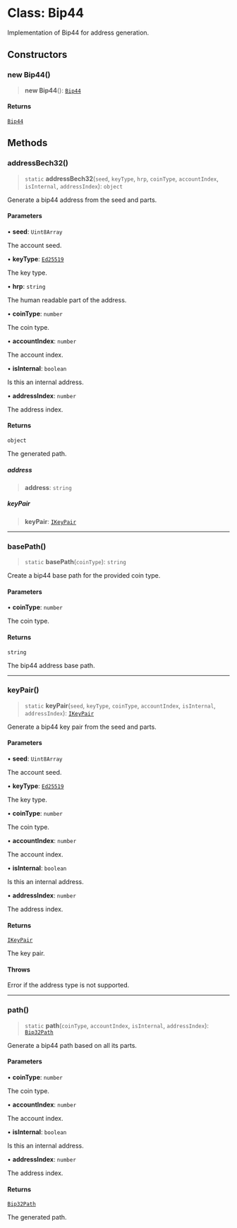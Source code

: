 # Class: Bip44

Implementation of Bip44 for address generation.

## Constructors

### new Bip44()

> **new Bip44**(): [`Bip44`](Bip44.md)

#### Returns

[`Bip44`](Bip44.md)

## Methods

### addressBech32()

> `static` **addressBech32**(`seed`, `keyType`, `hrp`, `coinType`, `accountIndex`, `isInternal`, `addressIndex`): `object`

Generate a bip44 address from the seed and parts.

#### Parameters

• **seed**: `Uint8Array`

The account seed.

• **keyType**: [`Ed25519`](../enumerations/KeyType.md#ed25519)

The key type.

• **hrp**: `string`

The human readable part of the address.

• **coinType**: `number`

The coin type.

• **accountIndex**: `number`

The account index.

• **isInternal**: `boolean`

Is this an internal address.

• **addressIndex**: `number`

The address index.

#### Returns

`object`

The generated path.

##### address

> **address**: `string`

##### keyPair

> **keyPair**: [`IKeyPair`](../interfaces/IKeyPair.md)

***

### basePath()

> `static` **basePath**(`coinType`): `string`

Create a bip44 base path for the provided coin type.

#### Parameters

• **coinType**: `number`

The coin type.

#### Returns

`string`

The bip44 address base path.

***

### keyPair()

> `static` **keyPair**(`seed`, `keyType`, `coinType`, `accountIndex`, `isInternal`, `addressIndex`): [`IKeyPair`](../interfaces/IKeyPair.md)

Generate a bip44 key pair from the seed and parts.

#### Parameters

• **seed**: `Uint8Array`

The account seed.

• **keyType**: [`Ed25519`](../enumerations/KeyType.md#ed25519)

The key type.

• **coinType**: `number`

The coin type.

• **accountIndex**: `number`

The account index.

• **isInternal**: `boolean`

Is this an internal address.

• **addressIndex**: `number`

The address index.

#### Returns

[`IKeyPair`](../interfaces/IKeyPair.md)

The key pair.

#### Throws

Error if the address type is not supported.

***

### path()

> `static` **path**(`coinType`, `accountIndex`, `isInternal`, `addressIndex`): [`Bip32Path`](Bip32Path.md)

Generate a bip44 path based on all its parts.

#### Parameters

• **coinType**: `number`

The coin type.

• **accountIndex**: `number`

The account index.

• **isInternal**: `boolean`

Is this an internal address.

• **addressIndex**: `number`

The address index.

#### Returns

[`Bip32Path`](Bip32Path.md)

The generated path.
